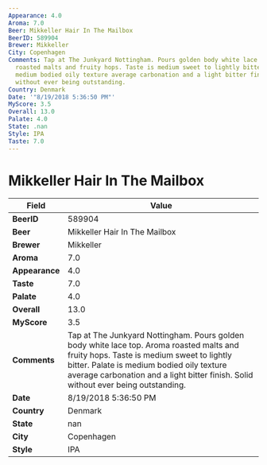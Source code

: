 ```yaml
---
Appearance: 4.0
Aroma: 7.0
Beer: Mikkeller Hair In The Mailbox
BeerID: 589904
Brewer: Mikkeller
City: Copenhagen
Comments: Tap at The Junkyard Nottingham. Pours golden body white lace top. Aroma
  roasted malts and fruity hops. Taste is medium sweet to lightly bitter. Palate is
  medium bodied oily texture average carbonation and a light bitter finish. Solid
  without ever being outstanding.
Country: Denmark
Date: '"8/19/2018 5:36:50 PM"'
MyScore: 3.5
Overall: 13.0
Palate: 4.0
State: .nan
Style: IPA
Taste: 7.0
---
```


# Mikkeller Hair In The Mailbox

| Field         | Value |
|---------------|-------|
| **BeerID** | 589904 |
| **Beer** | Mikkeller Hair In The Mailbox |
| **Brewer** | Mikkeller |
| **Aroma** | 7.0 |
| **Appearance** | 4.0 |
| **Taste** | 7.0 |
| **Palate** | 4.0 |
| **Overall** | 13.0 |
| **MyScore** | 3.5 |
| **Comments** | Tap at The Junkyard Nottingham. Pours golden body white lace top. Aroma roasted malts and fruity hops. Taste is medium sweet to lightly bitter. Palate is medium bodied oily texture average carbonation and a light bitter finish. Solid without ever being outstanding. |
| **Date** | 8/19/2018 5:36:50 PM |
| **Country** | Denmark |
| **State** | nan |
| **City** | Copenhagen |
| **Style** | IPA |
